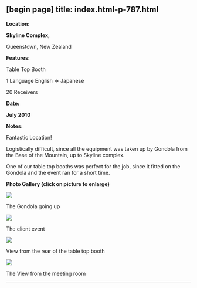 [begin page]
 title: index.html-p-787.html
----------------------------------------------------------

**Location:**

**Skyline Complex,**

Queenstown, New Zealand

**Features:**

Table Top Booth

1 Language English =&gt; Japanese

20 Receivers

**Date:**

**July 2010**

**Notes:**

Fantastic Location!

Logistically difficult, since all the equipment was taken up by Gondola from the Base of the Mountain, up to Skyline complex.

One of our table top booths was perfect for the job, since it fitted on the Gondola and the event ran for a short time.

**Photo Gallery (click on picture to enlarge)**

[ ![ ](wp-content/uploads/2011/09/lenevo10_gondola_s.jpg)](wp-content/uploads/2011/09/lenevo10_gondola_l.jpg)

The Gondola going up

[ ![ ](wp-content/uploads/2011/09/lenevo10_event_s.jpg)](wp-content/uploads/2011/09/lenevo10_event_l.jpg)

The client event

[ ![ ](wp-content/uploads/2011/09/lenevo10_rear_s.jpg)](wp-content/uploads/2011/09/lenevo10_rear_l.jpg)

View from the rear of the table top booth

[ ![ ](wp-content/uploads/2011/09/lenevo10_meeting_room_s.jpg)](wp-content/uploads/2011/09/lenevo10_meeting_room_l.jpg)

The View from the meeting room




----------------------------------------------------------
